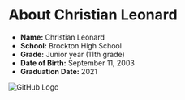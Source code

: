# About Christian Leonard

 - **Name:** Christian Leonard 
 - **School:** Brockton High School 
 - **Grade:** Junior year (11th grade)
 - **Date of Birth:** September 11, 2003
 - **Graduation Date:** 2021
 
![GitHub Logo](https://t2gospel.files.wordpress.com/2015/01/christian.jpg)

